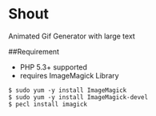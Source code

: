 # Shout
Animated Gif Generator with large text

##Requirement

- PHP 5.3+ supported
- requires ImageMagick Library
```
$ sudo yum -y install ImageMagick
$ sudo yum -y install ImageMagick-devel
$ pecl install imagick
```
